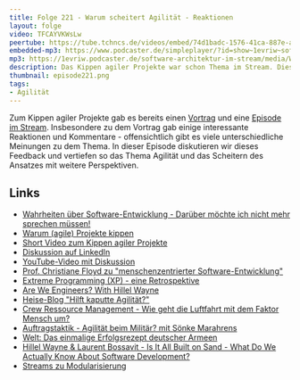 ```yaml
---
title: Folge 221 - Warum scheitert Agilität - Reaktionen
layout: folge
video: TFCAYVKWsLw
peertube: https://tube.tchncs.de/videos/embed/74d1badc-1576-41ca-887e-aec951aa18a1
embedded-mp3: https://www.podcaster.de/simpleplayer/?id=show~1evriw~software-architektur-im-stream~pod-4d5372c67231f806369ea95acf&v=1718975631
mp3: https://1evriw.podcaster.de/software-architektur-im-stream/media/Warum_scheitert_Agilitaet_-_Reaktionen.mp3
description: Das Kippen agiler Projekte war schon Thema im Stream. Diese Episode diskutiert das Feedback dazu.
thumbnail: episode221.png
tags:
- Agilität
---
```


Zum Kippen agiler Projekte gab es bereits einen
[Vortrag](/2024/05/24/episode217.html) und eine [Episode im
Stream](/2023/02/17/folge152.html). Insbesondere zu dem Vortrag gab
einige interessante Reaktionen und Kommentare - offensichtlich gibt es
viele unterschiedliche Meinungen zu dem Thema. In dieser Episode
diskutieren wir dieses Feedback und vertiefen so das Thema Agilität
und das Scheitern des Ansatzes mit weitere Perspektiven.

## Links

- [Wahrheiten über Software-Entwicklung - Darüber möchte ich nicht mehr sprechen müssen!](https://software-architektur.tv/2024/04/02/folge211.html)
- [Warum (agile) Projekte kippen](https://software-architektur.tv/2024/05/24/episode217.html) 
- [Short Video zum Kippen agiler Projekte](https://www.youtube.com/shorts/ooAITrKZZ6o)
- [Diskussion auf LinkedIn](https://www.linkedin.com/posts/eberhardwolff_agil-agilitaeut-activity-7200753216265801728-9rAV)
- [YouTube-Video mit Diskussion](https://www.youtube.com/watch?v=23eYToc8Bxg)
- [Prof. Christiane Floyd zu "menschenzentrierter Software-Entwicklung"](https://software-architektur.tv/2021/07/09/folge66.html)
- [Extreme Programming (XP) - eine Retrospektive](https://software-architektur.tv/2023/01/20/folge148.html)
- [Are We Engineers? With Hillel Wayne](https://software-architektur.tv/2024/03/27/folge209.html)
- [Heise-Blog "Hilft kaputte Agilität?"](https://www.heise.de/blog/Hilft-kaputte-Agilitaet-4599441.html)
- [Crew Ressource Management - Wie geht die Luftfahrt mit dem Faktor Mensch um?](https://software-architektur.tv/2023/08/11/folge178.html)
- [Auftragstaktik - Agilität beim Militär? mit Sönke Marahrens](https://software-architektur.tv/2022/11/04/folge141.html)
- [Welt: Das einmalige Erfolgsrezept deutscher Armeen](https://www.welt.de/geschichte/article251681546/Militaergeschichte-Das-einmalige-Erfolgsgeheimnis-deutscher-Armeen.html)
- [Hillel Wayne & Laurent Bossavit - Is It All Built on Sand - What Do We Actually Know About Software Development?](https://software-architektur.tv/2021/10/25/episode86.html)
- [Streams zu Modularisierung](https://software-architektur.tv/tags.html#Modularisierung)
